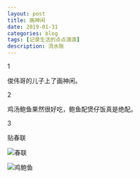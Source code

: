 ```yaml
---
layout: post
title: 画神闲
date: 2019-01-31
categories: blog
tags: [记录生活的点点滴滴]
description: 流水账
---
```


1

俊伟哥的儿子上了画神闲。

2

鸡汤鲍鱼果然很好吃，鲍鱼配煲仔饭真是绝配。

3

贴春联

![春联](https://raw.githubusercontent.com/cksmct/MarkdownPhotos/master/IMG_20190131_065757.jpg)

![鸡鲍鱼](https://raw.githubusercontent.com/cksmct/MarkdownPhotos/master/IMG_20190131_123758.jpg)
